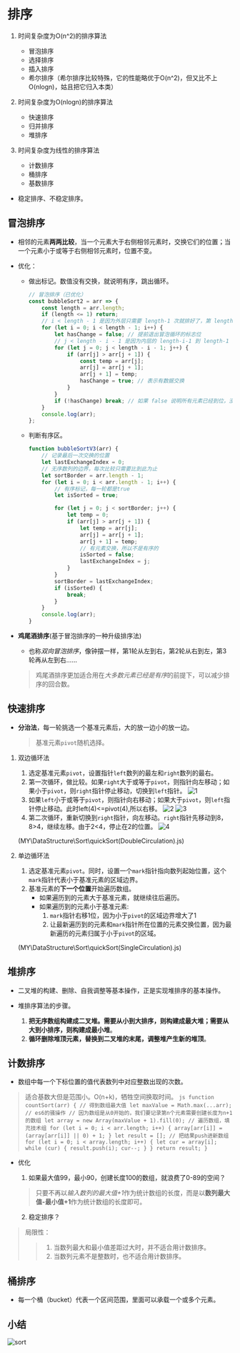 <!--
 * @Author: ZYH
 * @Email: 1522302196@qq.com
 * @GiteeId: colincclala
 * @Date: 2022-04-25 13:18:54
 * @LastEditors: Please set LastEditors
 * @LastEditTime: 2022-04-27 18:07:43
 * @Description: 
 * 
-->
# 排序

1. 时间复杂度为O(n^2)的排序算法
    - 冒泡排序
    - 选择排序
    - 插入排序
    - 希尔排序（希尔排序比较特殊，它的性能略优于O(n^2)，但又比不上O(nlogn)，姑且把它归入本类）

2. 时间复杂度为O(nlogn)的排序算法
    - 快速排序
    - 归并排序
    - 堆排序

3. 时间复杂度为线性的排序算法
    - 计数排序
    - 桶排序
    - 基数排序

- 稳定排序、不稳定排序。

## 冒泡排序
- 相邻的元素**两两比较**，当一个元素大于右侧相邻元素时，交换它们的位置；当一个元素小于或等于右侧相邻元素时，位置不变。

- 优化：
    - 做出标记。数值没有交换，就说明有序，跳出循环。
        ```js
        // 冒泡排序（已优化）
        const bubbleSort2 = arr => {
            const length = arr.length;
            if (length <= 1) return;
            // i < length - 1 是因为外层只需要 length-1 次就排好了，第 length 次比较是多余的。
            for (let i = 0; i < length - 1; i++) {
                let hasChange = false; // 提前退出冒泡循环的标志位
                // j < length - i - 1 是因为内层的 length-i-1 到 length-1 的位置已经排好了，不需要再比较一次。
                for (let j = 0; j < length - i - 1; j++) {
                    if (arr[j] > arr[j + 1]) {
                        const temp = arr[j];
                        arr[j] = arr[j + 1];
                        arr[j + 1] = temp;
                        hasChange = true; // 表示有数据交换
                    }
                }
                if (!hasChange) break; // 如果 false 说明所有元素已经到位，没有数据交换，提前退出
            }
            console.log(arr);
        };
        ```
    - 判断有序区。
        ```js
        function bubbleSortV3(arr) {
            // 记录最后一次交换的位置
            let lastExchangeIndex = 0;
            // 无序数列的边界，每次比较只需要比到此为止
            let sortBorder = arr.length - 1;
            for (let i = 0; i < arr.length - 1; i++) {
                // 有序标记，每一轮都是true
                let isSorted = true;

                for (let j = 0; j < sortBorder; j++) {
                    let temp = 0;
                    if (arr[j] > arr[j + 1]) {
                        let temp = arr[j];
                        arr[j] = arr[j + 1];
                        arr[j + 1] = temp;
                        // 有元素交换，所以不是有序的
                        isSorted = false;
                        lastExchangeIndex = j;
                    }
                }
                sortBorder = lastExchangeIndex;
                if (isSorted) {
                    break;
                }
            }
            console.log(arr);
        }
        ```

- **鸡尾酒排序**(基于冒泡排序的一种升级排序法)
    - 也称*双向冒泡排序*，像钟摆一样，第1轮从左到右，第2轮从右到左，第3轮再从左到右……
    > 鸡尾酒排序更加适合用在*大多数元素已经是有序*的前提下，可以减少排序的回合数。


## 快速排序

- **分治法**，每一轮挑选一个基准元素后，大的放一边小的放一边。
    > 基准元素`pivot`随机选择。


1. 双边循环法
    1. 选定基准元素`pivot`，设置指针`left`数列的最左和`right`数列的最右。
    2. 第一次循环，做比较。如果`right`大于或等于`pivot`，则指针向左移动；如果小于`pivot`，则`right`指针停止移动，切换到`left`指针。
        ![1](./pivot1.png)
    3. 如果`left`小于或等于`pivot`，则指针向右移动；如果大于`pivot`，则`left`指针停止移动。此时left(4)<=pivot(4),所以右移。
        ![2](./pivot2.png)
        ![3](./pivot3.png)
    4. 第二次循环，重新切换到`right`指针，向左移动。`right`指针先移动到8，8>4，继续左移。由于2<4，停止在2的位置。
        ![4](./pivot4.png)

    (MY\DataStructure\Sort\quickSort(DoubleCirculation).js)

2. 单边循环法
    1. 选定基准元素`pivot`。同时，设置一个`mark`指针指向数列起始位置，这个`mark`指针代表小于基准元素的区域边界。
    2. 基准元素的**下一个位置**开始遍历数组。
        - 如果遍历到的元素大于基准元素，就继续往后遍历。
        - 如果遍历到的元素小于基准元素:
            1. `mark`指针右移1位，因为小于`pivot`的区域边界增大了1
            2. 让最新遍历到的元素和`mark`指针所在位置的元素交换位置，因为最新遍历的元素归属于小于`pivot`的区域。

    (MY\DataStructure\Sort\quickSort(SingleCirculation).js)



## 堆排序

- 二叉堆的构建、删除、自我调整等基本操作，正是实现堆排序的基本操作。

- 堆排序算法的步骤。    
    1. **把无序数组构建成二叉堆。需要从小到大排序，则构建成最大堆；需要从大到小排序，则构建成最小堆**。
    2. **循环删除堆顶元素，替换到二叉堆的末尾，调整堆产生新的堆顶**。


## 计数排序

- 数组中每一个下标位置的值代表数列中对应整数出现的次数。

> 适合基数大但是范围小。O(n+k)，牺牲空间换取时间。
    ```js
    function countSort(arr) {
        // 得到数组最大值
        let maxValue = Math.max(...arr); // es6的骚操作
        // 因为数组是从0开始的，我们要记录第n个元素需要创建长度为n+1的数组
        let array = new Array(maxValue + 1).fill(0);
        // 遍历数组，填充技术组
        for (let i = 0; i < arr.length; i++) {
            array[arr[i]] = (array[arr[i]] || 0) + 1;
        }
        let result = [];
        // 把结果push进新数组
        for (let i = 0; i < array.length; i++) {
            let cur = array[i];
            while (cur) {
                result.push(i);
                cur--;
            }
        }
        return result;
    }
    ```

- 优化
    1. 如果最大值99，最小90，创建长度100的数组，就浪费了0-89的空间？
    > 只要不再以*输入数列的最大值+1*作为统计数组的长度，而是以**数列最大值-最小值+1**作为统计数组的长度即可。


    2. 稳定排序？

> 局限性：
> > 1. 当数列最大和最小值差距过大时，并不适合用计数排序。
> > 2. 当数列元素不是整数时，也不适合用计数排序。


## 桶排序

- 每一个桶（bucket）代表一个区间范围，里面可以承载一个或多个元素。



## 小结
![sort](./sort.png)